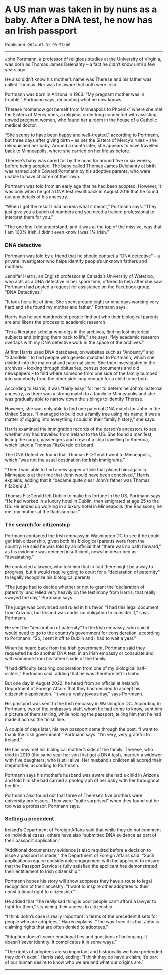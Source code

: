 # A US man was taken in by nuns as a baby. After a DNA test, he now has an Irish passport

Published :`2024-07-31 00:57:06`

---

John Portmann, a professor of religious studies at the University of Virginia, was born as Thomas James Delehanty – a fact he didn’t know until a few years ago.

He also didn’t know his mother’s name was Therese and his father was called Thomas. Nor was he aware that both were Irish.

Portmann was born in Arizona in 1963. “My pregnant mother was in trouble,” Portmann says, recounting what he now knows.

Therese “somehow got herself from Minneapolis to Phoenix” where she met the Sisters of Mercy nuns, a religious order long connected with assisting unwed pregnant women, who found her a room in the house of a Catholic medical doctor.

“She seems to have been happy and well-treated,” according to Portmann, but three days after giving birth – as per the Sisters of Mercy’s rules – she relinquished her baby. Around a month later, she appears to have travelled back to Minneapolis, where she carried on her life as before.

Therese’s baby was cared for by the nuns for around five or six weeks, before being adopted. The baby called Thomas James Delehanty at birth was named John Edward Portmann by his adoptive parents, who were unable to have children of their own.

Portmann was told from an early age that he had been adopted. However, it was only when he got a DNA test result back in August 2019 that he found out any details of his ancestry.

“When I got the result I had no idea what it meant,” Portmann says. “They just give you a bunch of numbers and you need a trained professional to interpret them for you.”

“The one line I did understand, and it was at the top of the missive, was that I am 100% Irish. I didn’t even know I was 1% Irish.”

### DNA detective

Portmann was told by a friend that he should contact a “DNA detective” – a private investigator who helps identify people’s unknown fathers and mothers.

Jennifer Harris, an English professor at Canada’s University of Waterloo, who acts as a DNA detective in her spare time, offered to help after she saw Portmann had posted a request for assistance on the Facebook group, “DNA Detectives.”

“It took her a lot of time. She spent around eight or nine days working very hard and she found my mother and father,” Portmann says.

Harris has helped hundreds of people find out who their biological parents are and likens the process to academic research.

“I’m a literature scholar who digs in the archives, finding lost historical subjects and bringing them back to life,” she says. “My academic research overlaps with my DNA detective work in the space of the archives.”

At first Harris used DNA databases, on websites such as “Ancestry” and “23andMe,” to find people with genetic matches to Portmann, which she divided into the maternal and paternal sides. She then investigated in the archives – looking through obituaries, census documents and old newspapers – to find where someone from one side of the family bumped into somebody from the other side long enough for a child to be born.

According to Harris, it was “fairly easy” for her to determine John’s maternal ancestry, as there was a strong match to a family in Minneapolis and she was gradually able to narrow down the siblings to identify Therese.

However, she was only able to find one paternal DNA match for John in the United States. “I managed to build out a family tree using his name; it was a matter of digging into everything I could in their family history,” she says.

Harris examined the immigration records of the person’s ancestors to see whether any had travelled from Ireland to the US. She found a manifest, listing the cargo, passengers and crew of a ship travelling to America, which listed a Thomas FitzGerald on board.

The DNA Detective found that Thomas FitzGerald went to Minneapolis, which “was not the usual destination for Irish immigrants.”

“Then I was able to find a newspaper article that placed him again in Minneapolis at the time that John would have been conceived,” Harris explains, adding that it “became quite clear John’s father was Thomas FitzGerald.”

Thomas FitzGerald left Dublin to make his fortune in the US, Portmann says “He had worked in a luxury hotel in Dublin, then emigrated at age 25 to the US. He ended up working in a luxury hotel in Minneapolis (the Radisson); he met my mother at the Radisson bar.”

### The search for citizenship

Portmann contacted the Irish embassy in Washington DC to see if he could get Irish citizenship, given both his biological parents were from the country. He said he was told by an official that “there was no path forward,” as his evidence was deemed insufficient, news he described as “devastating.”

He contacted a lawyer, who told him that in fact there might be a way to progress, but it would require going to court for a “declaration of paternity” to legally recognize his biological parents.

“The judge had to decide whether or not to grant the ‘declaration of paternity’ and relied very heavily on the testimony from Harris; that really swayed the day,” Portmann says.

The judge was convinced and ruled in his favor. “I had this legal document from Arizona, but Ireland was under no obligation to consider it,” says Portmann.

He sent the “declaration of paternity” to the Irish embassy, who said it would need to go to the country’s government for consideration, according to Portmann. “So, I sent it off to Dublin and I had to wait a year.”

When he heard back from the Irish government, Portmann said they requested he do another DNA test, in an Irish embassy or consulate and with someone from his father’s side of the family.

“I had difficulty securing cooperation from one of my biological half-sisters,” Portmann said, adding that he was therefore left in limbo.

But one day in August 2022, he heard from an official at Ireland’s Department of Foreign Affairs that they had decided to accept his citizenship application. “It was a really joyous day,” says Portmann.

His passport was sent to the Irish embassy in Washington DC. According to Portmann, two of the embassy’s staff, whom he had come to know, sent him a picture of them smiling, while holding the passport, telling him that he had made it across the finish line.

A couple of days later, his new passport came through the post. “I want to thank the Irish government,” Portmann says. “I’m very, very grateful to Ireland.”

He has now met his biological mother’s side of the family. Therese, who died in 2019 (the same year her son first got a DNA test), married a widower with five daughters, who is still alive. Her husband’s children all adored their stepmother, according to Portmann.

Portmann says his mother’s husband was aware she had a child in Arizona and told him she had carried a photograph of her baby with her throughout her life.

Portmann also found out that three of Therese’s five brothers were university professors. They were “quite surprised” when they found out he too was a professor, Portmann says.

### Setting a precedent

Ireland’s Department of Foreign Affairs said that while they do not comment on individual cases, others have also “submitted DNA evidence as part of their passport application.”

“Additional documentary evidence is also required before a decision to issue a passport is made,” the Department of Foreign Affairs said. “Such applications require considerable engagement with the applicant to ensure that the Passport Service is fully satisfied the applicant has demonstrated their entitlement to Irish citizenship.”

Portmann hopes his story will show adoptees they have a route to legal recognition of their ancestry: “I want to inspire other adoptees to their constitutional right to citizenship.”

He added that “the really sad thing is poor people can’t afford a lawyer to fight for them,” stymieing their access to citizenship.

“I think John’s case is really important in terms of the precedent it sets for people who are adoptees,” Harris explains. “The way I see it is that John is claiming rights that are often denied to adoptees.”

“Adoption doesn’t sever emotional ties and questions of belonging. It doesn’t sever identity. It complicates it in some ways.”

“The rights of adoptees are so important and historically we have pretended they don’t exist,” Harris said, adding: “I think they do have a claim; it’s part of our human desire to know who we are and what our origins are.”

---

